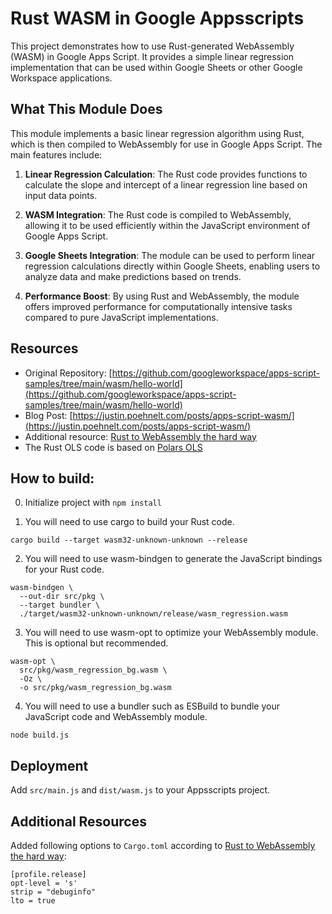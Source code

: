 # Rust WASM in Google Appsscripts

This project demonstrates how to use Rust-generated WebAssembly (WASM) in Google Apps Script. It provides a simple linear regression implementation that can be used within Google Sheets or other Google Workspace applications.

## What This Module Does

This module implements a basic linear regression algorithm using Rust, which is then compiled to WebAssembly for use in Google Apps Script. The main features include:

1. **Linear Regression Calculation**: The Rust code provides functions to calculate the slope and intercept of a linear regression line based on input data points.

2. **WASM Integration**: The Rust code is compiled to WebAssembly, allowing it to be used efficiently within the JavaScript environment of Google Apps Script.

3. **Google Sheets Integration**: The module can be used to perform linear regression calculations directly within Google Sheets, enabling users to analyze data and make predictions based on trends.

4. **Performance Boost**: By using Rust and WebAssembly, the module offers improved performance for computationally intensive tasks compared to pure JavaScript implementations.

## Resources

- Original Repository: [https://github.com/googleworkspace/apps-script-samples/tree/main/wasm/hello-world](https://github.com/googleworkspace/apps-script-samples/tree/main/wasm/hello-world)
- Blog Post: [https://justin.poehnelt.com/posts/apps-script-wasm/](https://justin.poehnelt.com/posts/apps-script-wasm/)
- Additional resource: [Rust to WebAssembly the hard way](https://surma.dev/things/rust-to-webassembly/)
- The Rust OLS code is based on [Polars OLS](https://github.com/azmyrajab/polars_ols)

## How to build:

0. Initialize project with `npm install`

1. You will need to use cargo to build your Rust code.
```
cargo build --target wasm32-unknown-unknown --release
```

2. You will need to use wasm-bindgen to generate the JavaScript bindings for your Rust code.
```
wasm-bindgen \
  --out-dir src/pkg \
  --target bundler \
  ./target/wasm32-unknown-unknown/release/wasm_regression.wasm
```

3. You will need to use wasm-opt to optimize your WebAssembly module. This is optional but recommended.
```
wasm-opt \
  src/pkg/wasm_regression_bg.wasm \
  -Oz \
  -o src/pkg/wasm_regression_bg.wasm
```

4. You will need to use a bundler such as ESBuild to bundle your JavaScript code and WebAssembly module.
```
node build.js
```

## Deployment

Add `src/main.js` and `dist/wasm.js` to your Appsscripts project.


## Additional Resources

Added following options to `Cargo.toml` according to [Rust to WebAssembly the hard way](https://surma.dev/things/rust-to-webassembly/):
```
[profile.release]
opt-level = 's'
strip = "debuginfo"
lto = true
```
